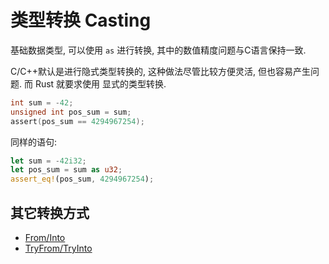 
# 类型转换 Casting

基础数据类型, 可以使用 `as` 进行转换, 其中的数值精度问题与C语言保持一致.

C/C++默认是进行隐式类型转换的, 这种做法尽管比较方便灵活, 但也容易产生问题. 而 Rust 就要求使用
显式的类型转换.

```c
int sum = -42;
unsigned int pos_sum = sum;
assert(pos_sum == 4294967254);
```

同样的语句:

```rust
let sum = -42i32;
let pos_sum = sum as u32;
assert_eq!(pos_sum, 4294967254);
```

## 其它转换方式
- [From/Into](../common-traits/from-into.md)
- [TryFrom/TryInto](../common-traits/try-from-try-into.md)